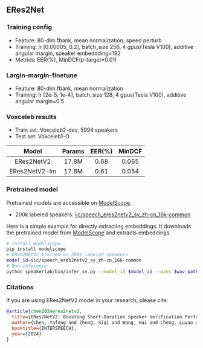 ## ERes2Net

### Training config
- Feature: 80-dim fbank, mean normalization, speed perturb
- Training: lr [0.00005, 0.2], batch_size 256, 4 gpus(Tesla V100), additive angular margin, speaker embeddding=192
- Metrics: EER(%), MinDCF(p-target=0.01)

### Largin-margin-finetune
- Feature: 80-dim fbank, mean normalization
- Training: lr [2e-5, 1e-4], batch_size 128, 4 gpus(Tesla V100), additive angular margin=0.5

### Voxceleb results
- Train set: Voxceleb2-dev, 5994 speakers
- Test set: Voxceleb1-O

| Model | Params | EER(%) | MinDCF |
|:-----:|:------:|:------:|:------:|
| ERes2NetV2 | 17.8M | 0.68 |  0.065 |
| ERes2NetV2-lm | 17.8M | 0.61  |  0.054 |

### Pretrained model
Pretrained models are accessible on [ModelScope](https://www.modelscope.cn/models?page=1&tasks=speaker-verification&type=audio).

- 200k labeled speakers: [iic/speech_eres2netv2_sv_zh-cn_16k-common](https://modelscope.cn/models/iic/speech_eres2netv2_sv_zh-cn_16k-common)

Here is a simple example for directly extracting embeddings. It downloads the pretrained model from [ModelScope](https://www.modelscope.cn/models) and extracts embeddings.
``` sh
# Install modelscope
pip install modelscope
# ERes2NetV2 trained on 200k labeled speakers
model_id=iic/speech_eres2netv2_sv_zh-cn_16k-common
# Run inference
python speakerlab/bin/infer_sv.py --model_id $model_id --wavs $wav_path
```

### Citations
If you are using ERes2NetV2 model in your research, please cite: 
```BibTeX
@article{chen2024eres2netv2,
  title={ERes2NetV2: Boosting Short-Duration Speaker Verification Performance with Computational Efficiency},
  author={Chen, Yafeng and Zheng, Siqi and Wang, Hui and Cheng, Luyao and and others},
  booktitle={INTERSPEECH},
  year={2024}
}
```
